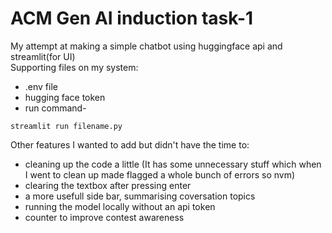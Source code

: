 # ACM Gen AI induction task-1
My attempt at making a simple chatbot using huggingface api and streamlit(for UI) <br>
Supporting files on my system: 
* .env file
* hugging face token
* run command- 
```
streamlit run filename.py
```
Other features I wanted to add but didn't have the time to:
* cleaning up the code a little (It has some unnecessary stuff which when I went to clean up made flagged a whole bunch of errors so nvm)
* clearing the textbox after pressing enter
* a more usefull side bar, summarising coversation topics
* running the model locally without an api token
* counter to improve contest awareness
  
